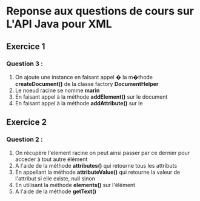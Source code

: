 # Reponse aux questions de cours sur L'API Java pour XML

## Exercice 1
### Question 3 :
1. On ajoute une instance en faisant appel � la m�thode **createDocument()** de la classe factory **DocumentHelper**
2. Le noeud racine se nomme **marin**
3. En faisant appel à la méthode **addElement()** sur le document
4. En faisant appel à la méthode **addAttribute()** sur le 

## Exercice 2 
### Question 2 :
1. On récupère l'element racine on peut ainsi passer par ce dernier pour acceder à tout autre élément
2. A l'aide de la méthode **attributes()** qui retourne tous les attributs
3. En appellant la méthode **attributeValue()** qui retourne la valeur de l'attribut si elle existe, null sinon
4. En utilisant la méthode **elements()** sur l'élément
5. A l'aide de la méthode **getText()**